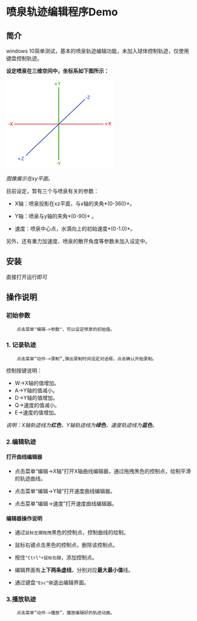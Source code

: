 # 喷泉轨迹编辑程序Demo

## 简介

 windows 10简单测试，基本的喷泉轨迹编辑功能，未加入球体控制轨迹，仅使用键盘控制轨迹。

 **设定喷泉在三维空间中，坐标系如下图所示：**

![坐标系统](https://raw.githubusercontent.com/yyyydev/mTraceEdit/master/coordinate_systems_right_handed.png "坐标系")

*图像展示在xy平面。*

 目前设定，暂有三个与喷泉有关的参数：

- X轴：喷泉投影在xz平面，与x轴的夹角*(0-360)*。

- Y轴：喷泉与y轴的夹角*(0-90)* 。

- 速度：喷泉中心点，水滴向上的初始速度*(0-1.0)*。

另外，还有重力加速度、喷泉的散开角度等参数未加入设定中。

## 安装

 直接打开运行即可

## 操作说明

### 初始参数

		点击菜单"编辑->参数"，可以设定喷泉的初始值。

### 1. 记录轨迹

		点击菜单“动作->录制”,弹出录制时间设定对话框，点击确认开始录制。

控制按键说明：

- W->X轴的值增加。
- A->Y轴的值减小。
- D->Y轴的值增加。
- Q->速度的值减小。
- E->速度的值增加。

*说明：X轴轨迹线为**红色**，Y轴轨迹线为**绿色**，速度轨迹线为**蓝色**。*

### 2.编辑轨迹

#### 打开曲线编辑器

- 点击菜单“编辑->X轴”打开X轴曲线编辑器，通过拖拽黑色的控制点，绘制平滑的轨迹曲线。

- 点击菜单“编辑->Y轴”打开速度曲线编辑器。

- 点击菜单“编辑->速度”打开速度曲线编辑器。

#### 编辑器操作说明

- 通过`鼠标左键拖拽`黑色的控制点，控制曲线的绘制。

- 鼠标右键点击黑色的控制点，删除该控制点。

- 按住`"Ctrl"+鼠标右键`，添加控制点。

- 编辑界面有**上下两条虚线**，分别对应**最大最小值**线。

- 通过键盘`"Esc"键`退出编辑界面。

### 3.播放轨迹

		点击菜单“动作->播放”，播放编辑好的轨迹动画。
